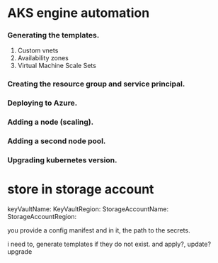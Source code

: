# AKS engine automation

### Generating the templates.

1. Custom vnets
1. Availability zones
1. Virtual Machine Scale Sets

### Creating the resource group and service principal.

### Deploying to Azure.

### Adding a node (scaling).

### Adding a second node pool.

### Upgrading kubernetes version.



# store in storage account

  keyVaultName:
  KeyVaultRegion:
  StorageAccountName:
  StorageAccountRegion:



you provide a config manifest and in it, the path to the secrets.

i need to, generate templates if they do not exist. and apply?, update? upgrade 

